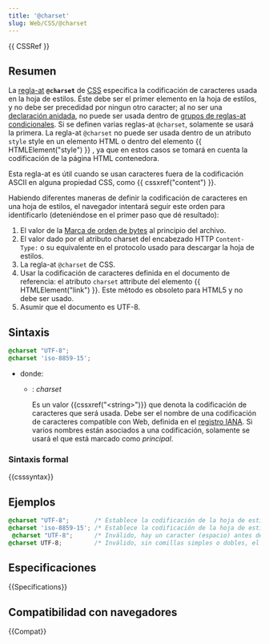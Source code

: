 ```yaml
---
title: '@charset'
slug: Web/CSS/@charset
---
```


{{ CSSRef }}

## Resumen

La [regla-at](/en/CSS/At-rule) **`@charset`** de [CSS](/en/CSS) especifica la codificación de caracteres usada en la hoja de estilos. Éste debe ser el primer elemento en la hoja de estilos, y no debe ser precedidad por ningun otro caracter; al no ser una [declaración anidada](/en/CSS/Syntax#nested_statements), no puede ser usada dentro de [grupos de reglas-at condicionales](/en/CSS/At-rule#Conditional_Group_Rules). Si se definen varias reglas-at `@charset`, solamente se usará la primera. La regla-at `@charset` no puede ser usada dentro de un atributo `style` style en un elemento HTML o dentro del elemento {{ HTMLElement("style") }} , ya que en estos casos se tomará en cuenta la codificación de la página HTML contenedora.

Esta regla-at es útil cuando se usan caracteres fuera de la codificación ASCII en alguna propiedad CSS, como {{ cssxref("content") }}.

Habiendo diferentes maneras de definir la codificación de caracteres en una hoja de estilos, el navegador intentará seguir este orden para identificarlo (deteniéndose en el primer paso que dé resultado):

1. El valor de la [Marca de orden de bytes](https://es.wikipedia.org/wiki/Marca_de_orden_de_bytes) al principio del archivo.
2. El valor dado por el atributo charset del encabezado HTTP `Content-Type:` o su equivalente en el protocolo usado para descargar la hoja de estilos.
3. La regla-at `@charset` de CSS.
4. Usar la codificación de caracteres definida en el documento de referencia: el atributo `charset` attribute del elemento {{ HTMLElement("link") }}. Este método es obsoleto para HTML5 y no debe ser usado.
5. Asumir que el documento es UTF-8.

## Sintaxis

```css
@charset "UTF-8";
@charset 'iso-8859-15';
```

- donde:

  - : _charset_

    Es un valor {{cssxref("&lt;string&gt;")}} que denota la codificación de caracteres que será usada. Debe ser el nombre de una codificación de caracteres compatible con Web, definida en el [registro IANA](http://www.iana.org/assignments/character-sets). Si varios nombres están asociados a una codificación, solamente se usará el que está marcado como _principal_.

### Sintaxis formal

{{csssyntax}}

## Ejemplos

```css
@charset "UTF-8";       /* Establece la codificación de la hoja de estilos a Unicode UTF-8 */
@charset 'iso-8859-15'; /* Establece la codificación de la hoja de estilos a Latin-9 (idiomas de Europa Occidental, con símbolo de euro) */
 @charset "UTF-8";      /* Inválido, hay un caracter (espacio) antes de la regla-at */
@charset UTF-8;         /* Inválido, sin comillas simples o dobles, el valor no es una cadena {{cssxref("&lt;string&gt;")}} de CSS */
```

## Especificaciones

{{Specifications}}

## Compatibilidad con navegadores

{{Compat}}

